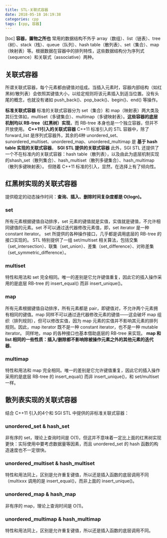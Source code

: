 ```yaml
---
title: STL-关联式容器
date: 2018-05-18 16:19:38
categories: cpp
tags: [cpp, 容器]
---
```

[toc]
**容器，置物之所也**
常用的数据结构不外乎 array（数组）、list（链表）、tree（树）、stack（栈）、queue（队列）、hash table（散列表）、set（集合）、map（映射表）等。根据数据在容器中的排列特性，这些数据结构分为序列式（sequence）和关联式（associative）两种。

## 关联式容器
所谓关联式容器，每个元素都由键值对组成。当插入元素时，容器内部结构（如红黑树/散列表）会依照其键值大小，以给定规则将该元素插入到适当位置。没有头尾的概念，也就没有诸如 push_back()、pop_back()、begin()、end() 等操作。

**标准关联式容器**
标准的关联式容器分为 set（集合）和 map（映射表）两大类及其衍生体如，multiset（多键集合）、multimap（多键映射表）。**这些容器的底层机制均以 RB-tree（红黑树）实现**，而 RB-tree 本身也是一个独立容器，但并不开放使用。
**C++11引入的关联式容器**
C++11 标准引入的 STL 容器中，除了 forward_list 是序列式容器外，其余的4种 unordered_set、sunordered_multiset、unordered_map、unordered_multimap 是 **基于 hash table 实现的关联式容器**。
**SGI STL 提供的关联式容器**
此外，SGI STL 还提供了一个不在标准内的关联式容器：hash table（散列表），以及由此为底层机制实现的shash_set（散列集合）、hash_multiset（散列多键集合）、hash_multimap（散列多键映射表）。
但随着 C++11 标准的引入，显然，在选择上有了倾向性。

## 红黑树实现的关联式容器
提供稳定的动态操作时间：**查询、插入、删除时间复杂度都是 O(logn)。**

### set
所有元素根据键值自动排序，set 元素的键值就是实值，实值就是键值，不允许相同键值的元素。set 不可以通过迭代器修改元素值，即，set iterator 是一种 constant iterator。
set 所提供的各种操作接口，几乎都是调用底层的 RB-tree 的接口实现的。
STL 特别提供了一组 set/multiset 相关算法，包括交集（set_intersection）、联集（set_union）、差集（set_difference）、对称差集（set_symmetric_difference）。

### multiset
特性和用法和 set 完全相同。唯一的差别是它允许键值重复，因此它的插入操作采用的是底层 RB-tree 的 insert_equal() 而非 insert_unique()。

### map
所有元素根据键值自动排序，所有元素都是 pair，即键值对，不允许两个元素拥有相同的键值。map 同样不可以通过迭代器修改元素的键值——这会破坏 map 组织（排列规则），但可以修改实值，因为 map 元素的实值并不影响其元素的排列规则。因此，map iterator 既不是一种 constant iterator，也不是一种 mutable iterator。
同样地，map 的各种接口也基本借助底层的 RB-tree 来实现。
**map 和 list 相同的一些性质：插入/删除都不影响除被操作元素之外的其他元素的迭代器**。

### multimap
特性和用法和 map 完全相同。唯一的差别是它允许键值重复，因此它的插入操作采用的是底层 RB-tree 的 insert_equal() 而非 insert_unique()，和 set/multiset 一样。

## 散列表实现的关联式容器
结合 C++11 引入的4个和 SGI STL 中提供的非标准关联式容器：

### unordered_set & hash_set
非有序的 set，理论上查询时间是 O(1)，但这并不意味着一定比上面的红黑树实现更快：实际使用中要考虑数据量等因素，而且 unordered_set 的 hash 函数的构造速度也不一定很快。

### unordered_multiset & hash_multiset
特性和用法同上，区别是允许重复键值，所以还是插入函数的底层调用不同（multixxx 调用的是 insert_equal()，而非上面的 insert_unique()。

### unordered_map & hash_map
非有序的 map，理论上查询时间是 O(1)。

### unordered_multimap & hash_multimap
特性和用法同上，区别是允许重复键值，所以还是插入函数的底层调用不同。